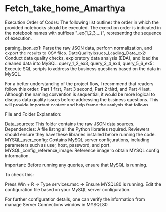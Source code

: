 # Fetch_take_home_Amarthya

Execution Order of Codes:
The following list outlines the order in which the provided notebooks should be executed. The execution order is indicated in the notebook names with suffixes "_ex{1,2,3,...}", representing the sequence of execution.

parsing_json_ex1: Parse the raw JSON data, perform normalization, and export the results to CSV files.
DateQualityIssues_Loading_Data_ex2: Conduct data quality checks, exploratory data analysis (EDA), and load the cleaned data into MySQL.
query_1_2_ex3, query_3_4_ex4, query_5_6_ex5: Execute SQL scripts to address the business questions based on the data in MySQL.

For a better understanding of the project flow, I recommend that readers follow this order: Part 1 first, Part 3 second, Part 2 third, and Part 4 last. Although the naming convention is sequential, it would be more logical to discuss data quality issues before addressing the business questions. This will provide important context and help frame the analysis that follows. 

File and Folder Explanation:

Data_sources: This folder contains the raw JSON data sources.
Dependencies: A file listing all the Python libraries required. Reviewers should ensure they have these libraries installed before running the code.
MYSQL_user_config: Contains MySQL server configurations, including parameters such as user, host, password, and port.
MYSQL_config_reference_image: Reference image to obtain MYSQL config information.

Important:
Before running any queries, ensure that MySQL is running.


To check this:

Press Win + R -> Type services.msc -> Ensure MYSQL80 is running.
Edit the configuration file based on your MySQL server configuration.

For further configuration details, one can verify the information from manage Server Connections window in MYSQL80

